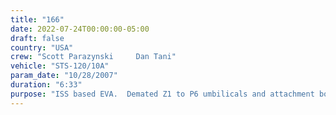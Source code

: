 ```yaml
---
title: "166"
date: 2022-07-24T00:00:00-05:00
draft: false
country: "USA"
crew: "Scott Parazynski     Dan Tani"
vehicle: "STS-120/10A"
param_date: "10/28/2007"
duration: "6:33"
purpose: "ISS based EVA.  Demated Z1 to P6 umbilicals and attachment bolts.  Installed Node 2 EVA aids (handrails, foot restraint sockets, slidewire).  Removed all Node 2 berthing mechanism pins, but lost one pin within cover.  Confirmed handrail on CETA cart not source of glove damage.  Inspected starboard solar array alpha joint and collected sample of metallic debris on tape.  Both still cameras and one suit earphone failed.  Configure S1 radiator release cable for deployment and main bus switching unit for P6 startup.  Installed all 4 bolts for Node 2 grapple fixture."
---
```

